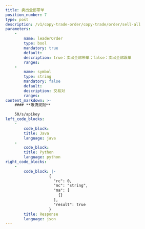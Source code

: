 ```yaml
---
title: 卖出全部带单
position_number: 7
type: post
description: /v1/copy-trade-order/copy-trade/order/sell-all
parameters:
    -
        name: leaderOrder
        type: bool
        mandatory: true
        default:
        description: true：卖出全部带单；false：卖出全部跟单
        ranges:
    -
        name: symbol
        type: string
        mandatory: false
        default:
        description: 交易对
        ranges:
content_markdown: >-
    #### **限流规则**

    50/s/apikey
left_code_blocks:
    -
        code_block:
        title: Java
        language: java
    -
        code_block:
        title: Python
        language: python
right_code_blocks:
    -
        code_block: |-
                   {
                     "rc": 0,
                     "mc": "string",
                     "ma": [
                       {}
                     ],
                     "result": true
                   }
        title: Response
        language: json
---
```

